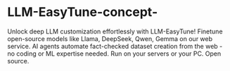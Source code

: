 # LLM-EasyTune-concept-
Unlock deep LLM customization effortlessly with LLM-EasyTune! Finetune open-source models like Llama, DeepSeek, Qwen, Gemma on our web service. AI agents automate fact-checked dataset creation from the web - no coding or ML expertise needed. Run on your servers or your PC. Open source.
